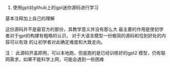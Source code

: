 1. 使用gpt对github上的gpt迷你源码进行学习

基本注释加上自己的理解

这份源码并不是最官方的那份，其教学意义并没有那么大
最主要的作用是使初学者对于gpt的构建有粗略的认识，
对于大语言模型一份极简的源码和恰到好处的内容可以有效
的让初学者对此确定难度和大致走向。

注：
此源码开盖即用，可以本地跑，但是跑的是已经训练好的gpt2
模型，仍有联网需求，如果不能科学上网，可能会遇到一些困难
